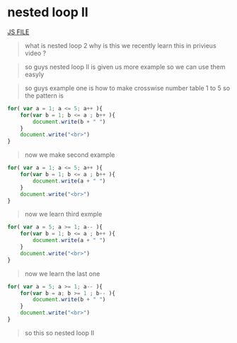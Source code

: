 # nested loop II
[JS FILE](../JS/32-nasted-loop.js)
> what is nested loop 2 why is this we recently learn this in privieus video ?

> so guys nested loop II is given us more example so we can use them easyly 

> so guys example one is how to make crosswise number table 1 to 5 so the pattern is 
```javascript
for( var a = 1; a <= 5; a++ ){
    for(var b = 1; b <= a ; b++ ){
        document.write(b + " ")
    }
    document.write("<br>")
}
```
> now we make second example
```javascript
for( var a = 1; a <= 5; a++ ){
    for(var b = 1; b <= a ; b++ ){
        document.write(a + " ")
    }
    document.write("<br>")
}
```
> now we learn third exmple
```javascript
for( var a = 5; a >= 1; a-- ){
    for(var b = 1; b <= a ; b++ ){
        document.write(a + " ")
    }
    document.write("<br>")
}
```
> now we learn the last one
```javascript
for( var a = 5; a >= 1; a-- ){
    for(var b = a; b >= 1 ; b-- ){
        document.write(b + " ")
    }
    document.write("<br>")
}
```
>so this so nested loop II
